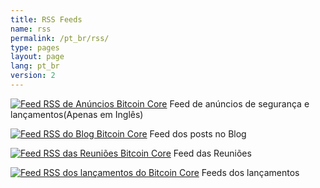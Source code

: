 ```yaml
---
title: RSS Feeds
name: rss
permalink: /pt_br/rss/
type: pages
layout: page
lang: pt_br
version: 2
---
```

<p>
<a href="/pt_br/announcements.xml" title="Feed RSS de Anúncios Bitcoin Core"><img src="/assets/images/rss-24x24.png" alt="Feed RSS de Anúncios Bitcoin Core"></a>
Feed de anúncios de segurança e lançamentos(Apenas em Inglês)
</p>
<p>
<a href="/{{ page.lang }}/rss.xml" title="Feed RSS do Blog Bitcoin Core"><img src="/assets/images/rss-24x24.png" alt="Feed RSS do Blog Bitcoin Core"></a>
Feed dos posts no Blog
</p>
<p>
<a href="/{{ page.lang }}/meetingrss.xml" title="Feed RSS das Reuniões Bitcoin Core"><img src="/assets/images/rss-24x24.png" alt="Feed RSS das Reuniões Bitcoin Core"></a>
Feed das Reuniões
</p>
<p>
<a href="/{{ page.lang }}/releasesrss.xml" title="Feed RSS dos lançamentos do Bitcoin Core"><img src="/assets/images/rss-24x24.png" alt="Feed RSS dos lançamentos do Bitcoin Core"></a>
Feeds dos lançamentos
</p>
